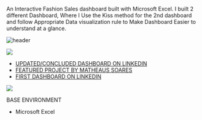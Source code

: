 An Interactive Fashion Sales dashboard built with Microsoft Excel. I built 2 different Dashboard, Where I Use the Kiss method for the 2nd dashboard and follow Appropriate Data visualization rule to Make Dashboard Easier to understand at a glance.


![header](https://capsule-render.vercel.app/api?type=wave&color=gradient&height=300&section=header&text=Fashion-Sales%20Dashboard&fontSize=60)


![](https://github.com/Gift-Ojeabulu/Big-Fashion-Sales-Dashboard/blob/main/Excel%20Clean%20Dashboard.gif)



* [UPDATED/CONCLUDED DASHBOARD ON LINKEDIN](https://www.linkedin.com/posts/gift-ojabu_microsoftexcel-dashboards-datavisualization-activity-6747441583043432448-YzQH)
* [FEATURED PROJECT BY MATHEAUS SOARES](https://www.linkedin.com/posts/gift-ojabu_dashboards-excel-zeplanilha-activity-6751745075467849728-BcV2)
* [FIRST DASHBOARD ON LINKEDIN](https://www.linkedin.com/posts/gift-ojabu_dataanalysis-datavisualization-exceldashboards-activity-6744913940469317632-mlQS)


![](https://github.com/Gift-Ojeabulu/Fashion-Sales-Dashboard/blob/main/MyDashboardWasFeatured.JPG)


BASE ENVIRONMENT

* Microsoft Excel







